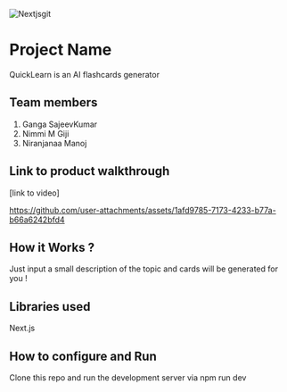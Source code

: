 
![Nextjsgit](https://github.com/user-attachments/assets/d276960c-bfd6-4b41-8ea3-3daa52a0c027)




# Project Name
QuickLearn is an AI flashcards generator
## Team members
1. Ganga SajeevKumar
2. Nimmi M Giji
3. Niranjanaa Manoj
## Link to product walkthrough

[link to video]

https://github.com/user-attachments/assets/1afd9785-7173-4233-b77a-b66a6242bfd4

## How it Works ?
Just input a small description of the topic and cards will be generated for you !
## Libraries used
Next.js
## How to configure and Run
Clone this repo and run the development server via npm run dev

